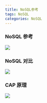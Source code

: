 ```yaml
---
title: NoSQL参考
tags: NoSQL
categories: NoSQL
---
```

### NoSQL 参考
![](/images/NoSQL.png)

### NoSQL 对比
![](/images/NoSQL_Compare.png)

### CAP 原理
![](/images/CAP.png)
